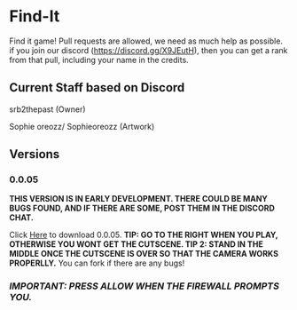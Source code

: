 # Find-It
Find it game!
Pull requests are allowed, we need as much help as possible. if you join our discord (https://discord.gg/X9JEutH), then you can get a rank from that pull, including your name in the credits. 

## Current Staff based on Discord

srb2thepast (Owner)

Sophie oreozz/ Sophieoreozz (Artwork)


## Versions

### 0.0.05

__THIS VERSION IS IN EARLY DEVELOPMENT. THERE COULD BE MANY BUGS FOUND, AND IF THERE ARE SOME, POST THEM IN THE DISCORD CHAT.__

Click [Here](https://github.com/srb2thepast/Zzuple-it/raw/0.0.05/Zupple%20It!.rar) to download 0.0.05.
__TIP: GO TO THE RIGHT WHEN YOU PLAY, OTHERWISE YOU WONT GET THE CUTSCENE.
TIP 2: STAND IN THE MIDDLE ONCE THE CUTSCENE IS OVER SO THAT THE CAMERA WORKS PROPERLLY.__
You can fork if there are any bugs!
### **_IMPORTANT: PRESS ALLOW WHEN THE FIREWALL PROMPTS YOU._**

